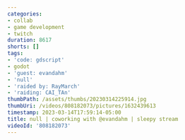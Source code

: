 ```yaml
---
categories:
- collab
- game development
- twitch
duration: 8617
shorts: []
tags:
- 'code: gdscript'
- godot
- 'guest: evandahm'
- 'null'
- 'raided by: RayMarch'
- 'raiding: CAI_TAn'
thumbPath: /assets/thumbs/20230314225914.jpg
thumbUri: /videos/808182073/pictures/1632439613
timestamp: 2023-03-14T17:59:14-05:00
title: null | coworking with @evandahm | sleepy stream
videoId: '808182073'
---
```

